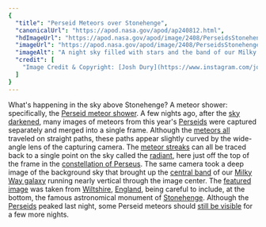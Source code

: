 ```yaml
---
{
  "title": "Perseid Meteors over Stonehenge",
  "canonicalUrl": "https://apod.nasa.gov/apod/ap240812.html",
  "hdImageUrl": "https://apod.nasa.gov/apod/image/2408/PerseidsStonehenge_Dury_2780.jpg",
  "imageUrl": "https://apod.nasa.gov/apod/image/2408/PerseidsStonehenge_Dury_960.jpg",
  "imageAlt": "A night sky filled with stars and the band of our Milky Way galaxy is shown also filled with many streaks. The short streaks are all coordinated and together indicate a flow from the top of the image to the bottom. In the foreground at the bottom of the frame is Stonehenge. Please see the explanation for more detailed information.",
  "credit": [
    "Image Credit & Copyright: [Josh Dury](https://www.instagram.com/josh_dury_photomedia/)"
  ]
}
---
```


What's happening in the sky above Stonehenge? A meteor shower: specifically, the [Perseid meteor shower](https://science.nasa.gov/solar-system/meteors-meteorites/perseids/). A few nights ago, after the [sky darkened](https://apod.nasa.gov/apod/ap240228.html), many images of meteors from this year's [Perseids](https://en.wikipedia.org/wiki/Perseids) were captured separately and merged into a single frame. Although the [meteors all](https://apod.nasa.gov/apod/ap240811.html) traveled on straight paths, these paths appear slightly curved by the wide-angle lens of the capturing camera. The [meteor streaks](https://apod.nasa.gov/apod/ap161213.html) can all be traced back to a single point on the sky called the [radiant](https://en.wikipedia.org/wiki/Radiant_\(meteor_shower\)), here just off the top of the frame in the [constellation of Perseus](https://en.wikipedia.org/wiki/Perseus_\(constellation\)). The same camera took a deep image of the background sky that brought up the [central band](https://apod.nasa.gov/apod/ap240805.html) of our [Milky Way galaxy](https://science.nasa.gov/resource/the-milky-way-galaxy/) running nearly vertical through the image center. The [featured image](https://www.instagram.com/p/C-hUGnvsliD/) was taken from [Wiltshire](https://youtu.be/6rUFClgsrnQ), [England](https://en.wikipedia.org/wiki/England), being careful to include, at the bottom, the famous astronomical monument of [Stonehenge](https://en.wikipedia.org/wiki/Stonehenge). Although the [Perseids](https://science.nasa.gov/solar-system/skywatching/night-sky-network/prepare-for-perseids/) peaked last night, some Perseid meteors should [still be visible](https://i.chzbgr.com/full/8572855808/hBCCED02B/cute-cat-hiding-hey-whered-she-go) for a few more nights.
